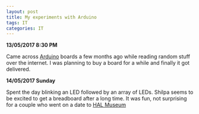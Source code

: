 ```yaml
---
layout: post
title: My experiments with Arduino
tags: IT
categories: IT
---
```

**13/05/2017 8:30 PM**

Came across [Arduino][Arduino] boards a few months ago while reading random stuff over the internet. I was planning to buy a board for a while and finally it got delivered.

**14/05/2017 Sunday**

Spent the day blinking an LED followed by an array of LEDs. Shilpa seems to be excited to get a breadboard after a long time. It was fun, not surprising for a couple who went on a date to [HAL Museum][HAL]  

[Arduino]:https://www.arduino.cc/
[HAL]:http://www.hal-india.com/Heritage%20Centre%20and%20Aerospace%20Museum/M__20
